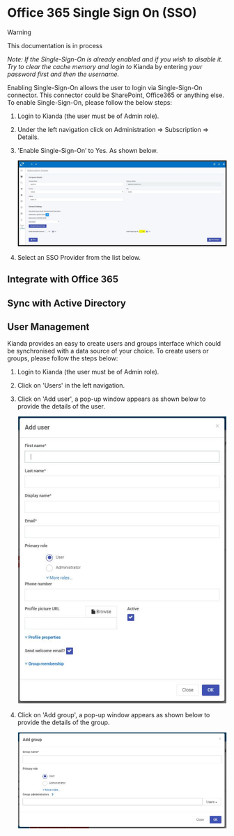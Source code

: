 # Office 365 Single Sign On (SSO)

> [!WARNING]
>
> This documentation is in process

*Note: If the Single-Sign-On is already enabled and if you wish to disable it. Try to clear the cache memory and* *login to* Kianda by entering *your password first and then the username.*  

Enabling Single-Sign-On allows the user to login via Single-Sign-On connector. This connector could be SharePoint, Office365 or anything else. To enable Single-Sign-On, please follow the below steps:

1. Login to Kianda (the user must be of Admin role). 

2. Under the left navigation click on Administration => Subscription => Details. 

3. 'Enable Single-Sign-On’ to Yes. As shown below.

   ![img](images\kianda-sso.jpg)

4. Select an SSO Provider from the list below.

## Integrate with Office 365



## Sync with Active Directory

## User Management

Kianda provides an easy to create users and groups interface which could be synchronised with a data source of your choice. To create users or groups, please follow the steps below:

1. Login to Kianda (the user must be of Admin role). 

2. Click on 'Users' in the left navigation.

3. Click on 'Add user', a pop-up window appears as shown below to provide the details of the user.

   ![img](images\kianda-create-user.JPG)

4. Click on 'Add group', a pop-up window appears as shown below to provide the details of the group.

   ![img](images\kianda-create-group.JPG)



